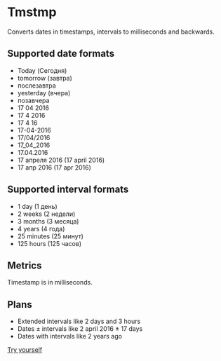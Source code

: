 # Tmstmp
Converts dates in timestamps, intervals to milliseconds and backwards.

## Supported date formats
- Today (Сегодня)
- tomorrow (завтра)
- послезавтра
- yesterday (вчера)
- позавчера
- 17 04 2016
- 17 4 2016
- 17 4 16
- 17-04-2016
- 17/04/2016
- 17_04_2016
- 17.04.2016
- 17 апреля 2016 (17 april 2016)
- 17 апр 2016 (17 apr 2016)

## Supported interval formats
- 1 day (1 день)
- 2 weeks (2 недели)
- 3 months (3 месяца)
- 4 years (4 года)
- 25 minutes (25 минут)
- 125 hours (125 часов)

## Metrics
Timestamp is in milliseconds.

## Plans
- Extended intervals like 2 days and 3 hours
- Dates ± intervals like 2 april 2016 ± 17 days
- Dates with intervals like 2 years ago

[Try yourself](http://bespoyasov.ru/tmstmp/)